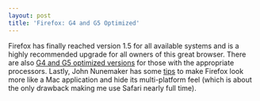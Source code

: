 ```yaml
---
layout: post
title: 'Firefox: G4 and G5 Optimized'
---
```

Firefox has finally reached version 1.5 for all available systems and is a highly recommended upgrade for all owners of this great browser. There are also [G4 and G5 optimized versions](http://www.beatnikpad.com/archives/2005/12/01/firefox15) for those with the appropriate processors. Lastly, John Nunemaker has some [tips](http://addictedtonew.com/archives/105/firefox-on-a-mac-now-enjoyable/) to make Firefox look more like a Mac application and hide its multi-platform feel (which is about the only drawback making me use Safari nearly full time).
